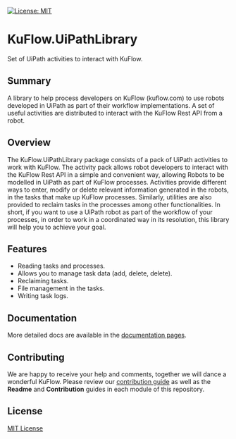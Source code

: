 [![License: MIT](https://img.shields.io/badge/License-MIT-green.svg)](https://github.com/kuflow/kuflow-uipath-activities/blob/master/LICENSE)

# KuFlow.UiPathLibrary

Set of UiPath activities to interact with KuFlow.



## Summary

A library to help process developers on KuFlow (kuflow.com) to use robots developed in UiPath as part of their workflow implementations. A set of useful activities are distributed to interact with the KuFlow Rest API from a robot.

## Overview

The KuFlow.UiPathLibrary package consists of a pack of UiPath activities to work with KuFlow.
The activity pack allows robot developers to interact with the KuFlow Rest API in a simple and convenient way, allowing Robots to be modelled in UiPath as part of KuFlow processes.
Activities provide different ways to enter, modify or delete relevant information generated in the robots, in the tasks that make up KuFlow processes. Similarly, utilities are also provided to reclaim tasks in the processes among other functionalities.
In short, if you want to use a UiPath robot as part of the workflow of your processes, in order to work in a coordinated way in its resolution, this library will help you to achieve your goal.

## Features

- Reading tasks and processes.
- Allows you to manage task data (add, delete, delete).
- Reclaiming tasks.
- File management in the tasks.
- Writing task logs.

## Documentation

More detailed docs are available in the [documentation pages](https://docs.kuflow.com/developers/).

## Contributing

We are happy to receive your help and comments, together we will dance a wonderful KuFlow. Please review our [contribution guide](CONTRIBUTING.md) as well as the **Readme** and **Contribution** guides in each module of this repository.

## License

[MIT License](https://github.com/kuflow/kuflow-sdk-dotnet/blob/master/LICENSE)
